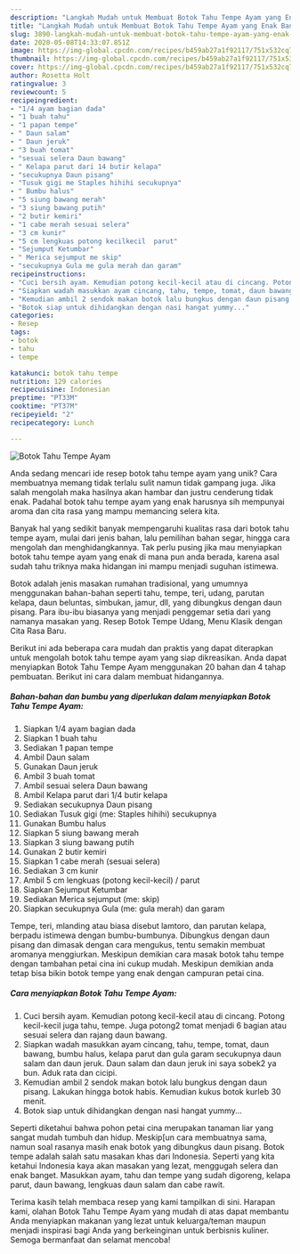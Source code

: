 ```yaml
---
description: "Langkah Mudah untuk Membuat Botok Tahu Tempe Ayam yang Enak Banget"
title: "Langkah Mudah untuk Membuat Botok Tahu Tempe Ayam yang Enak Banget"
slug: 3890-langkah-mudah-untuk-membuat-botok-tahu-tempe-ayam-yang-enak-banget
date: 2020-05-08T14:33:07.851Z
image: https://img-global.cpcdn.com/recipes/b459ab27a1f92117/751x532cq70/botok-tahu-tempe-ayam-foto-resep-utama.jpg
thumbnail: https://img-global.cpcdn.com/recipes/b459ab27a1f92117/751x532cq70/botok-tahu-tempe-ayam-foto-resep-utama.jpg
cover: https://img-global.cpcdn.com/recipes/b459ab27a1f92117/751x532cq70/botok-tahu-tempe-ayam-foto-resep-utama.jpg
author: Rosetta Holt
ratingvalue: 3
reviewcount: 5
recipeingredient:
- "1/4 ayam bagian dada"
- "1 buah tahu"
- "1 papan tempe"
- " Daun salam"
- " Daun jeruk"
- "3 buah tomat"
- "sesuai selera Daun bawang"
- " Kelapa parut dari 14 butir kelapa"
- "secukupnya Daun pisang"
- "Tusuk gigi me Staples hihihi secukupnya"
- " Bumbu halus"
- "5 siung bawang merah"
- "3 siung bawang putih"
- "2 butir kemiri"
- "1 cabe merah sesuai selera"
- "3 cm kunir"
- "5 cm lengkuas potong kecilkecil  parut"
- "Sejumput Ketumbar"
- " Merica sejumput me skip"
- "secukupnya Gula me gula merah dan garam"
recipeinstructions:
- "Cuci bersih ayam. Kemudian potong kecil-kecil atau di cincang. Potong kecil-kecil juga tahu, tempe. Juga potong2 tomat menjadi 6 bagian atau sesuai selera dan rajang daun bawang."
- "Siapkan wadah masukkan ayam cincang, tahu, tempe, tomat, daun bawang, bumbu halus, kelapa parut dan gula garam secukupnya daun salam dan daun jeruk. Daun salam dan daun jeruk ini saya sobek2 ya bun. Aduk rata dan cicipi."
- "Kemudian ambil 2 sendok makan botok lalu bungkus dengan daun pisang. Lakukan hingga botok habis. Kemudian kukus botok kurleb 30 menit."
- "Botok siap untuk dihidangkan dengan nasi hangat yummy..."
categories:
- Resep
tags:
- botok
- tahu
- tempe

katakunci: botok tahu tempe 
nutrition: 129 calories
recipecuisine: Indonesian
preptime: "PT33M"
cooktime: "PT37M"
recipeyield: "2"
recipecategory: Lunch

---
```



![Botok Tahu Tempe Ayam](https://img-global.cpcdn.com/recipes/b459ab27a1f92117/751x532cq70/botok-tahu-tempe-ayam-foto-resep-utama.jpg)

Anda sedang mencari ide resep botok tahu tempe ayam yang unik? Cara membuatnya memang tidak terlalu sulit namun tidak gampang juga. Jika salah mengolah maka hasilnya akan hambar dan justru cenderung tidak enak. Padahal botok tahu tempe ayam yang enak harusnya sih mempunyai aroma dan cita rasa yang mampu memancing selera kita.

Banyak hal yang sedikit banyak mempengaruhi kualitas rasa dari botok tahu tempe ayam, mulai dari jenis bahan, lalu pemilihan bahan segar, hingga cara mengolah dan menghidangkannya. Tak perlu pusing jika mau menyiapkan botok tahu tempe ayam yang enak di mana pun anda berada, karena asal sudah tahu triknya maka hidangan ini mampu menjadi suguhan istimewa.

Botok adalah jenis masakan rumahan tradisional, yang umumnya menggunakan bahan-bahan seperti tahu, tempe, teri, udang, parutan kelapa, daun beluntas, simbukan, jamur, dll, yang dibungkus dengan daun pisang. Para ibu-ibu biasanya yang menjadi penggemar setia dari yang namanya masakan yang. Resep Botok Tempe Udang, Menu Klasik dengan Cita Rasa Baru.


Berikut ini ada beberapa cara mudah dan praktis yang dapat diterapkan untuk mengolah botok tahu tempe ayam yang siap dikreasikan. Anda dapat menyiapkan Botok Tahu Tempe Ayam menggunakan 20 bahan dan 4 tahap pembuatan. Berikut ini cara dalam membuat hidangannya.

<!--inarticleads1-->

##### Bahan-bahan dan bumbu yang diperlukan dalam menyiapkan Botok Tahu Tempe Ayam:

1. Siapkan 1/4 ayam bagian dada
1. Siapkan 1 buah tahu
1. Sediakan 1 papan tempe
1. Ambil  Daun salam
1. Gunakan  Daun jeruk
1. Ambil 3 buah tomat
1. Ambil sesuai selera Daun bawang
1. Ambil  Kelapa parut dari 1/4 butir kelapa
1. Sediakan secukupnya Daun pisang
1. Sediakan Tusuk gigi (me: Staples hihihi) secukupnya
1. Gunakan  Bumbu halus
1. Siapkan 5 siung bawang merah
1. Siapkan 3 siung bawang putih
1. Gunakan 2 butir kemiri
1. Siapkan 1 cabe merah (sesuai selera)
1. Sediakan 3 cm kunir
1. Ambil 5 cm lengkuas (potong kecil-kecil) / parut
1. Siapkan Sejumput Ketumbar
1. Sediakan  Merica sejumput (me: skip)
1. Siapkan secukupnya Gula (me: gula merah) dan garam


Tempe, teri, mlanding atau biasa disebut lamtoro, dan parutan kelapa, berpadu istimewa dengan bumbu-bumbunya. Dibungkus dengan daun pisang dan dimasak dengan cara mengukus, tentu semakin membuat aromanya menggiurkan. Meskipun demikian cara masak botok tahu tempe dengan tambahan petai cina ini cukup mudah. Meskipun demikian anda tetap bisa bikin botok tempe yang enak dengan campuran petai cina. 

<!--inarticleads2-->

##### Cara menyiapkan Botok Tahu Tempe Ayam:

1. Cuci bersih ayam. Kemudian potong kecil-kecil atau di cincang. Potong kecil-kecil juga tahu, tempe. Juga potong2 tomat menjadi 6 bagian atau sesuai selera dan rajang daun bawang.
1. Siapkan wadah masukkan ayam cincang, tahu, tempe, tomat, daun bawang, bumbu halus, kelapa parut dan gula garam secukupnya daun salam dan daun jeruk. Daun salam dan daun jeruk ini saya sobek2 ya bun. Aduk rata dan cicipi.
1. Kemudian ambil 2 sendok makan botok lalu bungkus dengan daun pisang. Lakukan hingga botok habis. Kemudian kukus botok kurleb 30 menit.
1. Botok siap untuk dihidangkan dengan nasi hangat yummy...


Seperti diketahui bahwa pohon petai cina merupakan tanaman liar yang sangat mudah tumbuh dan hidup. Meskip[un cara membuatnya sama, namun soal rasanya masih enak botok yang dibungkus daun pisang. Botok tempe adalah salah satu masakan khas dari Indonesia. Seperti yang kita ketahui Indonesia kaya akan masakan yang lezat, menggugah selera dan enak banget. Masukkan ayam, tahu dan tempe yang sudah digoreng, kelapa parut, daun bawang, lengkuas daun salam dan cabe rawit. 

Terima kasih telah membaca resep yang kami tampilkan di sini. Harapan kami, olahan Botok Tahu Tempe Ayam yang mudah di atas dapat membantu Anda menyiapkan makanan yang lezat untuk keluarga/teman maupun menjadi inspirasi bagi Anda yang berkeinginan untuk berbisnis kuliner. Semoga bermanfaat dan selamat mencoba!
